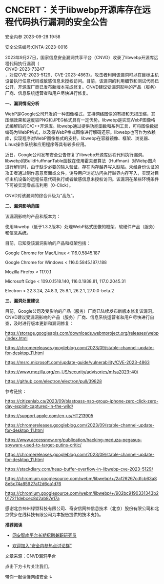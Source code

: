#  CNCERT：关于libwebp开源库存在远程代码执行漏洞的安全公告   
 安全内参   2023-09-28 19:58  
  
安全公告编号:CNTA-2023-0016  
  
2023年9月27日，国家信息安全漏洞共享平台（CNVD）收录了libwebp开源库远程代码执行漏洞（  
CNVD-2023-73247  
，对应CVE-2023-5129、CVE-2023-4863）。攻击者利用该漏洞可以在目标主机设备执行任意代码或敏感信息未授权访问。目前，该漏洞的利用细节和测试代码已公开，开源库厂商已发布新版本完成修复。CNVD建议受漏洞影响的产品（服务）厂商、信息系统运营者和用户尽快进行修复。  
  
  
**一、漏洞情况分析**  
  
WebP是Google公司开发的一种图像格式，支持网络图像的有损和无损压缩，其压缩效果和速度较PNG和JPEG格式具有一定优势。libwebp是实现WebP图像格式编解码的C/C++开源库。libwebp通过提供功能函数和系列工具，可将图像数据编码为WebP格式，以及将WebP格式图像进行解码还原。libwebp也可作为依赖库，实现程序对WebP图像格式的支持。libwebp在容器镜像、框架、浏览器、Linux操作系统和应用程序等具有较多应用。  
  
近日，Google公司发布安全公告修复了libwebp开源库远程代码执行漏洞。libwebp的BuildHuffmanTable函数在使用霍夫曼算法（Huffman）对Webp图片进行解码时，由于缺少必要的输入验证，存在内存越界写入缺陷。未经身份认证的攻击者通过制作恶意页面或文件，诱导用户浏览访问执行越界内存写入，实现对目标主机设备的远程任意代码执行或者敏感信息未授权访问。该漏洞在某些环境条件下可被实现零点击利用（0-Click）。  
  
CNVD对该漏洞的综合评级为“高危”。  
  
  
**二、漏洞影响范围**  
  
该漏洞影响的产品和版本为：  
  
使用libwebp（低于1.3.2版本）处理WebP格式图像的框架、软硬件产品（服务）和信息系统。  
  
目前，已知受该漏洞影响的产品和框架包括：  
  
Google Chrome for Mac/Linux < 116.0.5845.187  
  
Google Chrome for Windows < 116.0.5845.187/.188  
  
Mozilla Firefox < 117.0.1  
  
Microsoft Edge < 109.0.1518.140, 116.0.1938.81, 117.0.2045.31  
  
Electron < 22.3.24, 24.8.3, 25.8.1, 26.2.1,
27.0.0-beta.2  
  
  
  
**三、漏洞处置建议**  
  
目前，Google公司及受影响的产品（服务）厂商已陆续发布新版本修复该漏洞。CNVD建议受漏洞影响的产品（服务）厂商、信息系统运营者和用户尽快进行自查，及时进行版本更新和漏洞修复：  
  
https://storage.googleapis.com/downloads.webmproject.org/releases/webp/index.html  
  
https://chromereleases.googleblog.com/2023/09/stable-channel-update-for-desktop_11.html  
  
https://msrc.microsoft.com/update-guide/vulnerability/CVE-2023-4863  
  
https://www.mozilla.org/en-US/security/advisories/mfsa2023-40/  
  
https://github.com/electron/electron/pull/39828  
  
  
参考链接：  
  
https://citizenlab.ca/2023/09/blastpass-nso-group-iphone-zero-click-zero-day-exploit-captured-in-the-wild/  
  
https://support.apple.com/en-us/HT213905  
  
https://chromereleases.googleblog.com/2023/09/stable-channel-update-for-desktop_11.html  
  
https://www.accessnow.org/publication/hacking-meduza-pegasus-spyware-used-to-target-putins-critic/  
  
https://chromereleases.googleblog.com/2023/09/stable-channel-update-for-desktop_11.html  
  
https://stackdiary.com/heap-buffer-overflow-in-libwebp-cve-2023-5129/  
  
https://chromium.googlesource.com/webm/libwebp/+/2af26267cdfcb63a88e5c74a85927a12d6ca1d76  
  
https://chromium.googlesource.com/webm/libwebp/+/902bc9190331343b2017211debcec8d2ab87e17a  
  
  
感谢北京神州绿盟科技有限公司、奇安信网神信息技术（北京）股份有限公司和北京微步在线科技有限公司为本报告提供的技术支持。  
  
  
  
**推荐阅读**  
- [网安智库平台长期招聘兼职研究员](http://mp.weixin.qq.com/s?__biz=MzI4NDY2MDMwMw==&mid=2247499450&idx=2&sn=2da3ca2e0b4d4f9f56ea7f7579afc378&chksm=ebfab99adc8d308c3ba6e7a74bd41beadf39f1b0e38a39f7235db4c305c06caa49ff63a0cc1d&scene=21#wechat_redirect)  
  
  
- [欢迎加入“安全内参热点讨论群”](https://mp.weixin.qq.com/s?__biz=MzI4NDY2MDMwMw==&mid=2247501251&idx=1&sn=8b6ebecbe80c1c72317948494f87b489&chksm=ebfa82e3dc8d0bf595d039e75b446e14ab96bf63cf8ffc5d553b58248dde3424fb18e6947440&token=525430415&lang=zh_CN&scene=21#wechat_redirect)  
  
  
  
  
  
  
文章来源：CNVD漏洞平台  
  
  
点击下方卡片关注我们，  
  
带你一起读懂网络安全 ↓  
  
  
  
  
